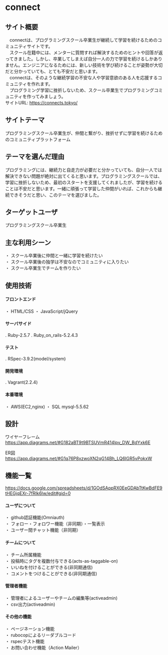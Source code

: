 # connect

## サイト概要
　connectは、プログラミングスクール卒業生が継続して学習を続けるためのコミュニティサイトです。<br>
　スクール在籍中には、メンターに質問すれば解決するためのヒントや回答が返ってきました。しかし、卒業してしまえば自分一人の力で学習を続けるしかありません。エンジニアになるためには、新しい技術を学び続けることが姿勢が大切だと分かっていても、とても不安だと思います。<br>
　connectは、そのような継続学習の不安な人や学習意欲のある人を応援するコミュニティを作れます。<br>
　プログラミング学習に挫折しないため、スクール卒業生でプログラミングコミュニティを作ってみましょう。<br>
 サイトURL: https://connects.tokyo/

## サイトテーマ
プログラミングスクール卒業生が、仲間と繋がり、挫折せずに学習を続けるためのコミュニティプラットフォーム

## テーマを選んだ理由
プログラミングには、継続力と自走力が必要だと分かっていても、自分一人では解決できない問題が絶対に出てくると思います。プログラミングスクールでは、学習に挫折しないため、最初のスタートを支援してくれましたが、学習を続けることは不安だと思います。一緒に頑張って学習した仲間がいれば、これからも継続できそうだと思い、このテーマを選びました。

## ターゲットユーザ
プログラミングスクール卒業生

## 主な利用シーン
・ スクール卒業後に仲間と一緒に学習を続けたい<br>
・ スクール卒業後の独学は不安なのでコミュニティに入りたい<br>
・ スクール卒業生でチームを作りたい

## 使用技術
<h4>フロントエンド</h4>
・ HTML/CSS
・ JavaScript/jQuery
<h4>サーバサイド</h4>
. Ruby-2.5.7
. Ruby_on_rails-5.2.4.3
<h4>テスト</h4>
. RSpec-3.9.2(model/system)
<h4>開発環境</h4>
. Vagrant(2.2.4)
<h4>本番環境</h4>
・ AWS(EC2,nginx)
・ SQL mysql-5.5.62

## 設計
ワイヤーフレーム
https://app.diagrams.net/#G182aBT9t9BTSUVmR414lpv_DW_BdYxk6E

ER図
https://app.diagrams.net/#G1q76P8xzwoXN2qG14Bh_LQ6IGR5vPokxW


## 機能一覧
https://docs.google.com/spreadsheets/d/1GOdSAppRX0EeGDAbTtKwBdFE9tHEGjqEXr-7fRIk6lw/edit#gid=0

<h4>ユーザについて</h4>
・ github認証機能(Omniauth)<br>
・ フォロー・フォロワー機能（非同期）・一覧表示<br>
・ ユーザー間チャット機能（非同期）<br>
<h4>チームについて</h4>
・ チーム所属機能<br>
・ 投稿時にタグを複数付与できる(acts-as-taggable-on)<br>
・ いいねを付けることができる(非同期通信)<br>
・ コメントをつけることができる(非同期通信)<br>
<h4>管理者機能</h4>
・ 管理者によるユーザーやチームの編集等(activeadmin)<br>
・ csv出力(activeadmin)<br>
<h4>その他の機能</h4>
・ ページネーション機能<br>
・ rubocopによるリーダブルコード<br>
・ rspecテスト機能<br>
・ お問い合わせ機能（Action Mailer）



